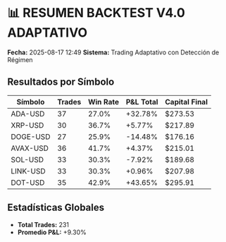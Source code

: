 # 📊 RESUMEN BACKTEST V4.0 ADAPTATIVO

**Fecha:** 2025-08-17 12:49
**Sistema:** Trading Adaptativo con Detección de Régimen

## Resultados por Símbolo

| Símbolo | Trades | Win Rate | P&L Total | Capital Final |
|---------|--------|----------|-----------|---------------|
| ADA-USD | 37 | 27.0% | +32.78% | $273.53 |
| XRP-USD | 30 | 36.7% | +5.77% | $217.89 |
| DOGE-USD | 27 | 25.9% | -14.48% | $176.16 |
| AVAX-USD | 36 | 41.7% | +4.37% | $215.01 |
| SOL-USD | 33 | 30.3% | -7.92% | $189.68 |
| LINK-USD | 33 | 30.3% | +0.96% | $207.98 |
| DOT-USD | 35 | 42.9% | +43.65% | $295.91 |

## Estadísticas Globales

- **Total Trades:** 231
- **Promedio P&L:** +9.30%
